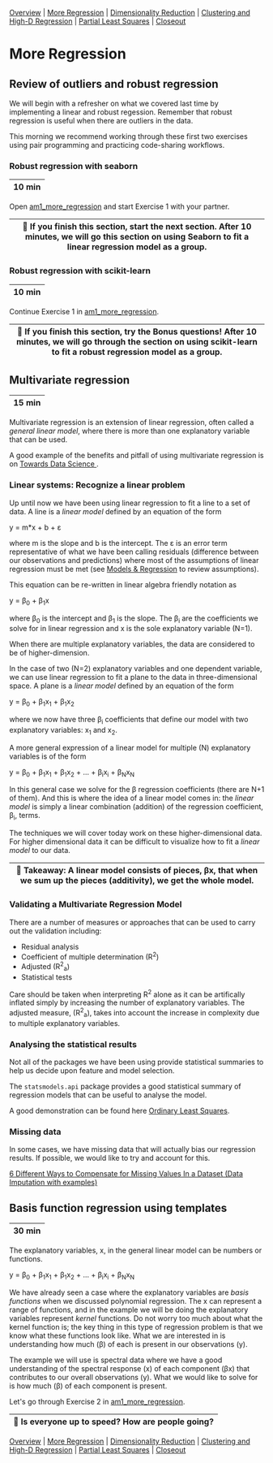 [Overview](./00_overview.md) |
[More Regression](./01_regression.md) |
[Dimensionality Reduction](./02_dimreduction.md) |
[Clustering and High-D Regression](./03_clusteringAndHigherD.md) |
[Partial Least Squares](./04_PLS.md)  |
[Closeout](./05_closeout.md)

# More Regression

## Review of outliers and robust regression

We will begin with a refresher on what we covered last time by implementing a linear and robust regession. Remember that robust regression is useful when there are outliers in the data.

This morning we recommend working through these first two exercises using pair programming and practicing code-sharing workflows.

### Robust regression with seaborn

| 10 min |
| ------ |

Open [am1_more_regression](../notebooks/am1_more_regression.ipynb) and start Exercise 1 with your partner. 

| :triangular_flag_on_post: If you finish this section, start the next section. After 10 minutes, we will go this section on using Seaborn to fit a linear regression model as a group.|
| ------------------------------------------------------------ |


### Robust regression with scikit-learn

| 10 min |
| ------ |

Continue Exercise 1 in [am1_more_regression](../notebooks/am1_more_regression.ipynb).

| :triangular_flag_on_post: If you finish this section, try the Bonus questions! After 10 minutes, we will go through the section on using scikit-learn to fit a robust regression model as a group. |
| ------------------------------------------------------------ |

## Multivariate regression

| 15 min |
| ------ |

Multivariate regression is an extension of linear regression, often called a *general linear model*, where there is more than one explanatory variable that can be used.

A good example of the benefits and pitfall of using multivariate regression is on [Towards Data Science ](https://towardsdatascience.com/data-science-simplified-part-5-multivariate-regression-models-7684b0489015).

### Linear systems: Recognize a linear problem

Up until now we have been using linear regression to fit a line to a set of data. A line is a *linear model* defined by an equation of the form

y = m*x + b + &epsilon;

where m is the slope and b is the intercept. The &epsilon; is an error term representative of what we have been calling residuals (difference between our observations and predictions) where most of the assumptions of linear regression must be met (see [Models & Regression](../../05-simple-predictions/program/01_modelsregression.md) to review assumptions).


This equation can be re-written in linear algebra friendly notation as

y = &beta;<sub>0</sub> + &beta;<sub>1</sub>x

where &beta;<sub>0</sub>  is the intercept and &beta;<sub>1</sub> is the slope. The &beta;<sub>i</sub> are the coefficients we solve for in linear regression and x is the sole explanatory variable (N=1).
 
 When there are multiple explanatory variables, the data are considered to be of higher-dimension.

In the case of two (N=2) explanatory variables and one dependent variable, we can use linear regression to fit a plane to the data in three-dimensional space. A plane is a *linear model* defined by an equation of the form

y = &beta;<sub>0</sub> + &beta;<sub>1</sub>x<sub>1</sub> + &beta;<sub>1</sub>x<sub>2</sub>

where we now have three &beta;<sub>i</sub> coefficients that define our model with two explanatory variables: x<sub>1</sub> and x<sub>2</sub>.

 A more general expression of a linear model for multiple (N) explanatory variables is of the form

y = &beta;<sub>0</sub> + &beta;<sub>1</sub>x<sub>1</sub> + &beta;<sub>1</sub>x<sub>2</sub> + ... + &beta;<sub>i</sub>x<sub>i</sub> + &beta;<sub>N</sub>x<sub>N</sub>

In this general case we solve for the &beta; regression coefficients (there are N+1 of them). And this is where the idea of a linear model comes in: the *linear model* is simply a linear combination (addition) of the regression coefficient, &beta;<sub>i</sub>, terms.

The techniques we will cover today work on these higher-dimensional data. For higher dimensional data it can be difficult to visualize how to fit a *linear model* to our data.

| :triangular_flag_on_post: Takeaway: A linear model consists of pieces, &beta;x, that when we sum up the pieces (additivity), we get the whole model. |
| ------------------------------------------------------------ |


### Validating a Multivariate Regression Model

There are a number of measures or approaches that can be used to carry out the validation including:

* Residual analysis
* Coefficient of multiple determination (R<sup>2</sup>)
* Adjusted (R<sup>2</sup><sub>a</sub>)
* Statistical tests

Care should be taken when interpreting R<sup>2</sup> alone as it can be artifically inflated simply by increasing the number of explanatory variables. The adjusted measure, (R<sup>2</sup><sub>a</sub>), takes into account the increase in complexity due to multiple explanatory variables.

### Analysing the statistical results

Not all of the packages we have been using provide statistical summaries to help us decide upon feature and model selection.

The ```statsmodels.api``` package provides a good statistical summary of regression models that can be useful to analyse the model.

A good demonstration can be found here
[Ordinary Least Squares](https://www.statsmodels.org/dev/examples/notebooks/generated/ols.html).

### Missing data

In some cases, we have missing data that will actually bias our regression results. If possible, we would like to try and account for this.

[6 Different Ways to Compensate for Missing Values In a Dataset (Data Imputation with examples)](https://towardsdatascience.com/6-different-ways-to-compensate-for-missing-values-data-imputation-with-examples-6022d9ca0779)


## Basis function regression using templates

| 30 min |
| ------ |

The explanatory variables, x, in the general linear model can be numbers or functions.

y = &beta;<sub>0</sub> + &beta;<sub>1</sub>x<sub>1</sub> + &beta;<sub>1</sub>x<sub>2</sub> + ... + &beta;<sub>i</sub>x<sub>i</sub> + &beta;<sub>N</sub>x<sub>N</sub>

We have already seen a case where the explanatory variables are *basis functions* when we discussed polynomial regression. The x can represent a range of functions, and in the example we will be doing the explanatory variables represent *kernel* functions. Do not worry too much about what the kernel function is; the key thing in this type of regression problem is that we know what these functions look like.  What we are interested in is understanding how much (&beta;) of each is present in our observations (y).

The example we will use is spectral data where we have a good understanding of the spectral response (x) of each component (&beta;x) that contributes to our overall observations (y). What we would like to solve for is how much (&beta;) of each component is present.

Let's go through Exercise 2 in [am1_more_regression]((../notebooks/am1_more_regression.ipynb)).

| :triangular_flag_on_post: Is everyone up to speed? How are people going? |
| ------------------------------------------------------------------------ |

[Overview](./00_overview.md) |
[More Regression](./01_regression.md) |
[Dimensionality Reduction](./02_dimreduction.md) |
[Clustering and High-D Regression](./03_clusteringAndHigherD.md) |
[Partial Least Squares](./04_PLS.md)  |
[Closeout](./05_closeout.md)
